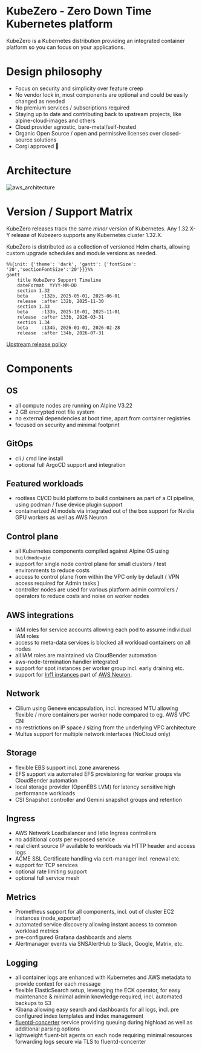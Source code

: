 KubeZero - Zero Down Time Kubernetes platform
========================
KubeZero is a Kubernetes distribution providing an integrated container platform so you can focus on your applications.

# Design philosophy

- Focus on security and simplicity over feature creep
- No vendor lock in, most components are optional and could be easily changed as needed
- No premium services / subscriptions required
- Staying up to date and contributing back to upstream projects, like alpine-cloud-images and others
- Cloud provider agnostic, bare-metal/self-hosted
- Organic Open Source / open and permissive licenses over closed-source solutions
- Corgi approved :dog:


# Architecture
![aws_architecture](docs/images/aws_architecture.png)


# Version / Support Matrix
KubeZero releases track the same *minor* version of Kubernetes.
Any 1.32.X-Y release of Kubezero supports any Kubernetes cluster 1.32.X.

KubeZero is distributed as a collection of versioned Helm charts, allowing custom upgrade schedules and module versions as needed.

```mermaid
%%{init: {'theme': 'dark', 'gantt': {'fontSize': '20','sectionFontSize':'20'}}}%%
gantt
    title KubeZero Support Timeline
    dateFormat  YYYY-MM-DD
    section 1.32
    beta     :132b, 2025-05-01, 2025-06-01
    release  :after 132b, 2025-11-30
    section 1.33
    beta     :133b, 2025-10-01, 2025-11-01
    release  :after 133b, 2026-03-31
    section 1.34
    beta     :134b, 2026-01-01, 2026-02-28
    release  :after 134b, 2026-07-31
```

[Upstream release policy](https://kubernetes.io/releases/)

# Components

## OS
- all compute nodes are running on Alpine V3.22
- 2 GB encrypted root file system
- no external dependencies at boot time, apart from container registries
- focused on security and minimal footprint

## GitOps
- cli / cmd line install
- optional full ArgoCD support and integration

## Featured workloads
- rootless CI/CD build platform to build containers as part of a CI pipeline, using podman / fuse device plugin support
- containerized AI models via integrated out of the box support for Nvidia GPU workers as well as AWS Neuron

## Control plane
- all Kubernetes components compiled against Alpine OS using `buildmode=pie`
- support for single node control plane for small clusters / test environments to reduce costs
- access to control plane from within the VPC only by default ( VPN access required for Admin tasks )
- controller nodes are used for various platform admin controllers / operators to reduce costs and noise on worker nodes

## AWS integrations
- IAM roles for service accounts allowing each pod to assume individual IAM roles
- access to meta-data services is blocked all workload containers on all nodes
- all IAM roles are maintained via CloudBender automation
- aws-node-termination handler integrated
- support for spot instances per worker group incl. early draining etc.
- support for [Inf1 instances](https://aws.amazon.com/ec2/instance-types/inf1/) part of [AWS Neuron](https://aws.amazon.com/machine-learning/neuron/).

## Network
- Cilium using Geneve encapsulation, incl. increased MTU allowing flexible / more containers per worker node compared to eg. AWS VPC CNI
- no restrictions on IP space / sizing from the underlying VPC architecture
- Multus support for multiple network interfaces (NoCloud only)

## Storage
- flexible EBS support incl. zone awareness
- EFS support via automated EFS provisioning for worker groups via CloudBender automation
- local storage provider (OpenEBS LVM) for latency sensitive high performance workloads
- CSI Snapshot controller and Gemini snapshot groups and retention

## Ingress
- AWS Network Loadbalancer and Istio Ingress controllers
- no additional costs per exposed service
- real client source IP available to workloads via HTTP header and access logs
- ACME SSL Certificate handling via cert-manager incl. renewal etc.
- support for TCP services
- optional rate limiting support
- optional full service mesh

## Metrics
- Prometheus support for all components, incl. out of cluster EC2 instances (node_exporter)
- automated service discovery allowing instant access to common workload metrics
- pre-configured Grafana dashboards and alerts
- Alertmanager events via SNSAlertHub to Slack, Google, Matrix, etc.

## Logging
- all container logs are enhanced with Kubernetes and AWS metadata to provide context for each message
- flexible ElasticSearch setup, leveraging the ECK operator, for easy maintenance & minimal admin knowledge required, incl. automated backups to S3
- Kibana allowing easy search and dashboards for all logs, incl. pre configured index templates and index management
- [fluentd-concerter](https://git.zero-downtime.net/ZeroDownTime/container-park/src/branch/master/fluentd-concenter) service providing queuing during highload as well as additional parsing options
- lightweight fluent-bit agents on each node requiring minimal resources forwarding logs secure via TLS to fluentd-concenter

